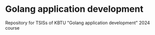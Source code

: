 # Golang application development

Repository for TSISs of KBTU "Golang application development" 2024 course

